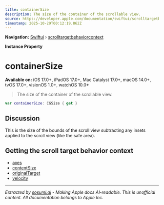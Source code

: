 ```yaml
---
title: containerSize
description: The size of the container of the scrollable view.
source: https://developer.apple.com/documentation/swiftui/scrolltargetbehaviorcontext/containersize
timestamp: 2025-10-29T00:12:19.862Z
---
```


**Navigation:** [Swiftui](/documentation/swiftui) › [scrolltargetbehaviorcontext](/documentation/swiftui/scrolltargetbehaviorcontext)

**Instance Property**

# containerSize

**Available on:** iOS 17.0+, iPadOS 17.0+, Mac Catalyst 17.0+, macOS 14.0+, tvOS 17.0+, visionOS 1.0+, watchOS 10.0+

> The size of the container of the scrollable view.

```swift
var containerSize: CGSize { get }
```

## Discussion

This is the size of the bounds of the scroll view subtracting any insets applied to the scroll view (like the safe area).

## Getting the scroll target behavior context

- [axes](/documentation/swiftui/scrolltargetbehaviorcontext/axes)
- [contentSize](/documentation/swiftui/scrolltargetbehaviorcontext/contentsize)
- [originalTarget](/documentation/swiftui/scrolltargetbehaviorcontext/originaltarget)
- [velocity](/documentation/swiftui/scrolltargetbehaviorcontext/velocity)

---

*Extracted by [sosumi.ai](https://sosumi.ai) - Making Apple docs AI-readable.*
*This is unofficial content. All documentation belongs to Apple Inc.*
